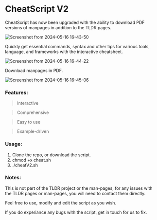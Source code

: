 # CheatScript V2

CheatScript has now been upgraded with the ability to download PDF versions of manpages in addition to the TLDR pages.

![Screenshot from 2024-05-16 16-43-50](https://github.com/the-universal-linux-society/CheatScript/assets/161962528/63499da4-21b8-4bd4-b9ba-e472b99d88c6)

Quickly get essential commands, syntax and other tips for various tools, language, and frameworks with the interactive cheatsheet. 

![Screenshot from 2024-05-16 16-44-22](https://github.com/the-universal-linux-society/CheatScript/assets/161962528/9431ba6f-9152-4d47-a176-4ae0a54b3736)

Download manpages in PDF.

![Screenshot from 2024-05-16 16-45-06](https://github.com/the-universal-linux-society/CheatScript/assets/161962528/f4eb2962-1d98-4494-ae58-5f9306a82a73)


### Features:
> Interactive

> Comprehensive

> Easy to use

> Example-driven

### Usage:
1. Clone the repo, or download the script.
2. chmod +x cheat.sh
3. ./cheatV2.sh

### Notes: 
This is not part of the TLDR project or the man-pages, for any issues with the TLDR pages or man-pages, you will need to contact them directly.

Feel free to use, modify and edit the script as you wish.

If you do experiance any bugs with the script, get in touch for us to fix.
